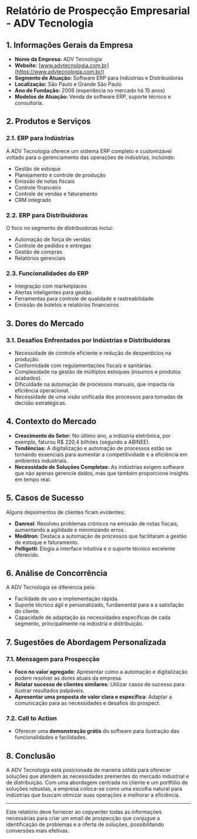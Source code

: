# Relatório de Prospecção Empresarial - ADV Tecnologia

## 1. Informações Gerais da Empresa
- **Nome da Empresa:** ADV Tecnologia
- **Website:** [www.advtecnologia.com.br](https://www.advtecnologia.com.br/)
- **Segmento de Atuação:** Software ERP para Indústrias e Distribuidoras
- **Localização:** São Paulo e Grande São Paulo
- **Ano de Fundação:** 2008 (experiência no mercado há 15 anos)
- **Modelos de Atuação:** Venda de software ERP, suporte técnico e consultoria.

## 2. Produtos e Serviços
### 2.1. ERP para Indústrias
A ADV Tecnologia oferece um sistema ERP completo e customizável voltado para o gerenciamento das operações de indústrias, incluindo:
- Gestão de estoque
- Planejamento e controle de produção
- Emissão de notas fiscais
- Controle financeiro
- Controle de vendas e faturamento
- CRM integrado

### 2.2. ERP para Distribuidoras
O foco no segmento de distribuidoras inclui:
- Automação de força de vendas
- Controle de pedidos e entregas
- Gestão de compras
- Relatórios gerenciais

### 2.3. Funcionalidades do ERP
- Integração com marketplaces
- Alertas inteligentes para gestão
- Ferramentas para controle de qualidade e rastreabilidade
- Emissão de boletos e relatórios financeiros

## 3. Dores do Mercado
### 3.1. Desafios Enfrentados por Indústrias e Distribuidoras
- Necessidade de controle eficiente e redução de desperdícios na produção.
- Conformidade com regulamentações fiscais e sanitárias.
- Complexidade na gestão de múltiplos estoques (insumos e produtos acabados).
- Dificuldade na automação de processos manuais, que impacta na eficiência operacional.
- Necessidade de uma visão unificada dos processos para tomadas de decisão estratégicas.

## 4. Contexto do Mercado
- **Crescimento do Setor:** No último ano, a indústria eletrônica, por exemplo, faturou R$ 220,4 bilhões (segundo a ABINEE).
- **Tendências:** A digitalização e automação de processos estão se tornando essenciais para aumentar a competitividade e a eficiência em ambientes industriais.
- **Necessidade de Soluções Completas:** As indústrias exigem software que não apenas gerencie dados, mas que também proporcione insights em tempo real.

## 5. Casos de Sucesso
Alguns depoimentos de clientes ficam evidentes:
- **Danreal**: Resolveu problemas crônicos na emissão de notas fiscais, aumentando a agilidade e minimizando erros.
- **Meditron**: Destaca a automação de processos que facilitaram a gestão de estoque e faturamento.
- **Pelligotti**: Elogia a interface intuitiva e o suporte técnico excelente oferecido.

## 6. Análise de Concorrência
A ADV Tecnologia se diferencia pela:
- Facilidade de uso e implementação rápida.
- Suporte técnico ágil e personalizado, fundamental para a a satisfação do cliente.
- Capacidade de adaptação às necessidades específicas de cada segmento, principalmente na indústria e distribuição.

## 7. Sugestões de Abordagem Personalizada
### 7.1. Mensagem para Prospecção
- **Foco no valor agregado:** Apresentar como a automação e digitalização podem resolver as dores atuais da empresa.
- **Relatar sucesso de clientes similares:** Utilizar casos de sucesso para ilustrar resultados palpáveis.
- **Apresentar uma proposta de valor clara e específica**: Adaptar a comunicação para as necessidades e desafios do prospect.

### 7.2. Call to Action
- Oferecer uma **demonstração grátis** do software para ilustração das funcionalidades e facilidades.

## 8. Conclusão
A ADV Tecnologia está posicionada de maneira sólida para oferecer soluções que atendem às necessidades prementes do mercado industrial e de distribuição. Com uma abordagem centrada no cliente e um portfólio de soluções robustas, a empresa coloca-se como uma escolha natural para indústrias que buscam otimizar suas operações e melhorar a eficiência.

---

Este relatório deve fornecer ao copywriter todas as informações necessárias para criar um email de prospecção que conjugue a identificação de problemas e a oferta de soluções, possibilitando conversões mais efetivas.